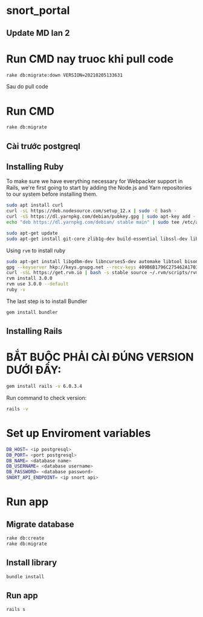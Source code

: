 # snort_portal

## Update MD lan 2
# Run CMD nay truoc khi pull code
```bash
rake db:migrate:down VERSION=20210205133631
```
Sau do pull code
# Run CMD
```bash
rake db:migrate
```

## Cài trước postgreql

## Installing Ruby

To make sure we have everything necessary for Webpacker support in Rails, we're first going to start by adding the Node.js and Yarn repositories to our system before installing them.

```bash
sudo apt install curl
curl -sL https://deb.nodesource.com/setup_12.x | sudo -E bash -
curl -sS https://dl.yarnpkg.com/debian/pubkey.gpg | sudo apt-key add -
echo "deb https://dl.yarnpkg.com/debian/ stable main" | sudo tee /etc/apt/sources.list.d/yarn.list

sudo apt-get update
sudo apt-get install git-core zlib1g-dev build-essential libssl-dev libreadline-dev libyaml-dev libsqlite3-dev sqlite3 libxml2-dev libxslt1-dev libcurl4-openssl-dev software-properties-common libffi-dev nodejs yarn
```

Using `rvm` to install ruby
```bash
sudo apt-get install libgdbm-dev libncurses5-dev automake libtool bison libffi-dev
gpg --keyserver hkp://keys.gnupg.net --recv-keys 409B6B1796C275462A1703113804BB82D39DC0E3 7D2BAF1CF37B13E2069D6956105BD0E739499BDB
curl -sSL https://get.rvm.io | bash -s stable source ~/.rvm/scripts/rvm
rvm install 3.0.0
rvm use 3.0.0 --default
ruby -v
```

The last step is to install Bundler
```bash
gem install bundler
```

## Installing Rails
# BẮT BUỘC PHẢI CÀI ĐÚNG VERSION DƯỚI ĐÂY:
```bash
gem install rails -v 6.0.3.4
```

Run command to check version:
```bash
rails -v
```


# Set up Enviroment variables
```bash
DB_HOST= <ip postgresql>
DB_PORT= <port postgresql>
DB_NAME= <database name>
DB_USERNAME= <database username>
DB_PASSWORD= <database password>
SNORT_API_ENDPOINT= <ip snort api>
```


# Run app
## Migrate database
```bash
rake db:create
rake db:migrate
```

## Install library
```bash
bundle install
```



## Run app
```bash
rails s
```
